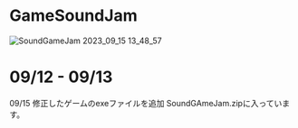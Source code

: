 # GameSoundJam

![SoundGameJam 2023_09_15 13_48_57](https://github.com/Iketerumanato/GameSoundJam/assets/74332407/6c3e841c-e2ca-4f95-8ad2-7d486be1a9b6)


# 09/12 - 09/13
09/15 修正したゲームのexeファイルを追加
SoundGAmeJam.zipに入っています。
